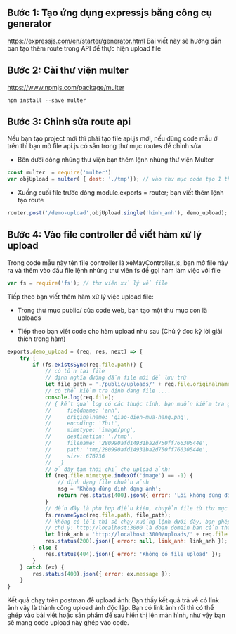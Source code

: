 ## Bước 1: Tạo ứng dụng expressjs bằng công cụ generator 
https://expressjs.com/en/starter/generator.html 
Bài viết này sẽ hướng dẫn bạn tạo thêm route trong API để thực hiện upload file

## Bước 2: Cài thư viện multer
https://www.npmjs.com/package/multer 
```
npm install --save multer
```
## Bước 3: Chỉnh sửa route api
Nếu bạn tạo project mới thì phải tạo file api.js mới, nếu dùng code mẫu ở trên thì bạn mở file api.js có sẵn trong thư mục routes để chỉnh sửa

- Bên dưới dòng nhúng thư viện bạn thêm lệnh nhúng thư viện Multer
```javascript
const multer  = require('multer')
var objUpload = multer( { dest: './tmp'}); // vào thư mục code tạo 1 thư mục tên là tmp
```

- Xuống cuối file trước dòng module.exports = router; bạn viết thêm lệnh tạo route
```javascript
router.post('/demo-upload',objUpload.single('hinh_anh'), demo_upload);
```
## Bước 4: Vào file controller để viết hàm xử lý upload

Trong code mẫu này tên file controller là xeMayController.js, bạn mở file này ra và thêm vào đầu file lệnh nhúng thư viên fs để gọi hàm làm việc với file
```javascript
var fs = require('fs'); // thư viện xử lý về file
```
Tiếp theo bạn viết thêm hàm xử lý việc upload file: 

- Trong thư mục public/ của code web, bạn tạo một thư mục con là uploads 

- Tiếp theo bạn viết code cho hàm upload như sau (Chú ý đọc kỹ lời giải thích trong hàm)

 
```javascript
exports.demo_upload = (req, res, next) => {
    try {
        if (fs.existsSync(req.file.path)) {
            // có tồn tại file
            // định nghĩa đường dẫn file mới để lưu trữ
            let file_path = './public/uploads/' + req.file.originalname;
            // có thể kiểm tra định dạng file ....
            console.log(req.file);
            // { kết quả log có các thuộc tính, bạn muốn kiểm tra gì thì req.file.xxxxx
            //     fieldname: 'anh',
            //     originalname: 'giao-dien-mua-hang.png',
            //     encoding: '7bit',
            //     mimetype: 'image/png',
            //     destination: './tmp',
            //     filename: '280990afd14931ba2d750ff76630544e',
            //     path: 'tmp/280990afd14931ba2d750ff76630544e',
            //     size: 676236
            //   }
            // ở đây tạm thời chỉ cho upload ảnh: 
            if (req.file.mimetype.indexOf('image') == -1) {
                // định dạng file chuẩn ảnh
                msg = 'Không đúng định dạng ảnh';
                return res.status(400).json({ error: 'Lỗi không đúng định dạng ảnh' });// thoát khỏi hàm
            }
            // đến đây là phù hợp điều kiện, chuyển file từ thư mục tmp và thư mục uploads để lưu trữ lâu dài
            fs.renameSync(req.file.path, file_path);
            // không có lỗi thì sẽ chạy xuống lệnh dưới đây, bạn ghép nối chuỗi thành link ảnh
            // chú ý: http://localhost:3000 là đoạn domain bạn cần thay đổi cho phù hợp với web của bạn
            let link_anh = 'http://localhost:3000/uploads/' + req.file.originalname;
            res.status(200).json({ error: null, link_anh: link_anh });
        } else {
            res.status(404).json({ error: 'Không có file upload' });
        }
    } catch (ex) {
        res.status(400).json({ error: ex.message });
    }
}
```
 Kết quả chạy trên postman để upload ảnh: Bạn thấy kết quả trả về có link ảnh vậy là thành công upload ảnh độc lập.
 Bạn có link ảnh rồi thì có thể ghép vào bài viết hoặc sản phẩm để sau hiển thị lên màn hình, như vậy bạn sẽ mang code upload này ghép vào code.
